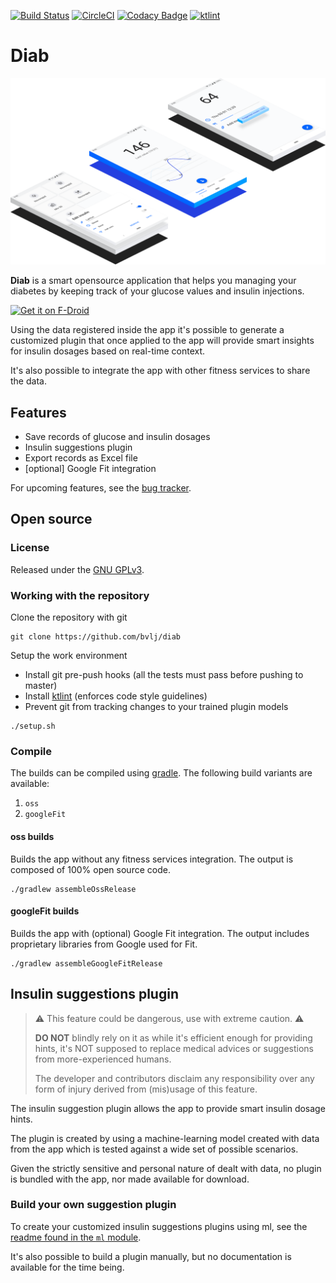 [![Build Status](https://api.travis-ci.org/bvlj/diab.svg)](https://travis-ci.org/bvlj/diab)
[![CircleCI](https://circleci.com/gh/bvlj/diab/tree/staging.svg?style=svg)](https://circleci.com/gh/bvlj/diab/tree/staging)
[![Codacy Badge](https://api.codacy.com/project/badge/Grade/5ba8b95a14d04075b86cce7ce71c46f0)](https://www.codacy.com/app/bvlj/diab?utm_source=github.com&amp;utm_medium=referral&amp;utm_content=bvlj/diab&amp;utm_campaign=Badge_Grade)
[![ktlint](https://img.shields.io/badge/code%20style-%E2%9D%A4-FF4081.svg)](https://ktlint.github.io/)

Diab
=====

![hero](docs/assets/hero.png)

**Diab** is a smart opensource application that helps you managing your diabetes by
keeping track of your glucose values and insulin injections.

[<img src="https://f-droid.org/badge/get-it-on.png" alt="Get it on F-Droid" height="80">](https://f-droid.org/app/it.diab)

Using the data registered inside the app it's possible to generate a
customized plugin that once applied to the app will provide smart insights
for insulin dosages based on real-time context.

It's also possible to integrate the app with other fitness services to share
the data.

## Features

* Save records of glucose and insulin dosages
* Insulin suggestions plugin
* Export records as Excel file
* [optional] Google Fit integration

For upcoming features, see the [bug tracker](https://github.com/bvlj/diab/issues).

## Open source

### License

Released under the [GNU GPLv3](https://www.gnu.org/licenses/gpl-3.0.txt).

### Working with the repository

Clone the repository with git

```shell
git clone https://github.com/bvlj/diab
```

Setup the work environment

* Install git pre-push hooks (all the tests must pass before pushing to master)
* Install [ktlint](https://ktlint.github.io) (enforces code style guidelines)
* Prevent git from tracking changes to your trained plugin models

```shell
./setup.sh
```

### Compile

The builds can be compiled using [gradle](https://gradle.org/).
The following build variants are available:

1. `oss`
2.  `googleFit`

#### oss builds

Builds the app without any fitness services integration.
The output is composed of 100% open source code.

```shell
./gradlew assembleOssRelease
```

#### googleFit builds

Builds the app with (optional) Google Fit integration.
The output includes proprietary libraries from Google used for Fit.

```shell
./gradlew assembleGoogleFitRelease
```

## Insulin suggestions plugin

> :warning: This feature could be dangerous, use with extreme caution. :warning:
>
> **DO NOT** blindly rely on it as while it's efficient enough for
> providing hints, it's NOT supposed to replace medical advices
> or suggestions from more-experienced humans.
>
> The developer and contributors disclaim any responsibility over any
> form of injury derived from (mis)usage of this feature.

The insulin suggestion plugin allows the app to provide smart insulin
dosage hints.

The plugin is created by using a machine-learning model created with data from
the app which is tested against a wide set of possible scenarios.

Given the strictly sensitive and personal nature of dealt with data, no plugin
is bundled with the app, nor made available for download.

### Build your own suggestion plugin

To create your customized insulin suggestions plugins using ml, see the
[readme found in the `ml` module](ml/Readme.md).

It's also possible to build a plugin manually, but no documentation is available for the time being.
